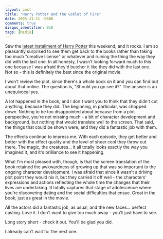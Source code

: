 ```yaml
---
layout: post
title: "Harry Potter and the Goblet of Fire"
date: 2005-11-21 -0800
comments: true
disqus_identifier: 918
tags: [Media]
---
```

Saw the [latest installment of Harry
Potter](http://us.imdb.com/title/tt0330373/) this weekend, and it rocks.
I am so pleasantly surprised to see them get back to the books rather
than taking too much "creative license" or whatever and ruining the
thing the way they did with the last one. In all honesty, I wasn't
looking forward much to this one because I was afraid they'd butcher it
like they did with the last one. Not so - this is definitely the best
since the original movie.
 
 I won't review the plot, since there's a whole book on it and you can
find out about that online. The question is, "Should you go see it?" The
answer is an unequivocal yes.
 
 A lot happened in the book, and I don't want you to think that they
didn't cut anything, because they did. The beginning, in particular, was
chopped down. Nothing to be too disappointed about because from a plot
perspective, you're not missing much - a bit of character development
and background, but nothing that would translate well to the screen.
That said, the things that could be shown were, and they did a fantastic
job with them.
 
 The effects continue to impress me. With each episode, they get better
and better with the effect quality and the level of sheer cool they
throw out there. The magic, the creatures... it all totally looks
exactly the way you imagined it, and it's brilliance to see it
happening.
 
 What I'm most pleased with, though, is that the screen translation of
the book retained the awkwardness of growing up that was so important to
the ongoing character development. I was afraid that since it wasn't a
driving plot point they would nix it, but they carried it off well - the
characters' expressions and actions reflecting the whole time the
changes that their lives are undertaking. It totally captures that stage
of adolescence where you're discovering dating and the social
difficulties that ensue. Great in the book; just as great in the movie.
 
 All the actors did a fantastic job, as usual, and the new faces...
perfect casting. Love it. I don't want to give too much away - you'll
just have to see.
 
 Long story short - check it out. You'll be glad you did.
 
 I already can't wait for the next one.
